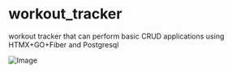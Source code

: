 # workout_tracker  
  
workout tracker that can perform basic CRUD applications using HTMX+GO+Fiber and Postgresql  
  
![Image](https://i.imgur.com/1nJYcIB.png)
